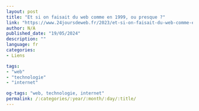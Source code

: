```yaml
---
layout: post
title: "Et si on faisait du web comme en 1999, ou presque ?"
link: "https://www.24joursdeweb.fr/2023/et-si-on-faisait-du-web-comme-en-1999-ou-presque"
author: N/A
published_date: "19/05/2024"
description: ""
language: fr
categories:
- Liens

tags:
- "web"
- "technologie"
- "internet"

og-tags: "web, technologie, internet"
permalink: /:categories/:year/:month/:day/:title/
---
```

